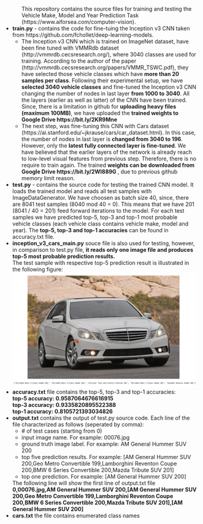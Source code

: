<ul>
  <ul>
    This repository contains the source files for training and testing the Vehicle Make, Model and Year Prediction Task (https://www.aiforsea.com/computer-vision). 
  </ul>
  <li>
    <b>train.py</b> - contains the code for fine-tuing the Inception v3 CNN taken from https://github.com/fchollet/deep-learning-models. 
      <ul>
        <li>
          The Inception v3 CNN which is trained on ImageNet dataset, have been fine tuned with VMMRdb dataset (http://vmmrdb.cecsresearch.org/), where 3040 classes are used for training. 
          According to the author of the paper (http://vmmrdb.cecsresearch.org/papers/VMMR_TSWC.pdf), they have selected those vehicle classes which have <b>more than 20 samples per class</b>.
          Following their experimental setup, we have <b>selected 3040 vehicle classes</b> and fine-tuned the Inception v3 CNN changing the number of nodes in last layer <b>from 1000 to 3040</b>.
          All the layers (earlier as well as latter) of the CNN have been trained. Since, there is a limitation in github for <b>uploading heavy files (maximum 100MB)</b>, we have uploaded the <b>trained weights to Google Drive https://bit.ly/2KR9Mne </b>
        </li>
        <li>
          The next step, was fine-tuning this CNN with Cars dataset (https://ai.stanford.edu/~jkrause/cars/car_dataset.html). In this case, the number of nodes in last layer is <b>changed from 3040 to 196</b>.
          However, only the <b>latest fully connected layer is fine-tuned</b>. We have believed that the earlier layers of the network is already reach to low-level visual features from previous step. Therefore, there is no require to train again. 
          The trained <b>weights can be downloaded from Google Drive https://bit.ly/2WI889G </b>, due to previous github memory limit reason. 
        </li>
      </ul>
  </li>
  <li>
    <b>test.py</b> - contains the source code for testing the trained CNN model. It loads the trained model and reads all test samples with ImageDataGenerator. We have choosen as batch size 40, since, there are 8041 test samples  (8040 mod 40 = 0). This means that we have 201 (8041 / 40 = 201) feed forward iterations to the model. 
    For each test samples we have predicted top-5, top-3 and top-1 most probable vehicle classes (each vehicle class contains vehicle make, model and year). The <b>top-5, top-3 and top-1 accuracies</b> can be found in accuracy.txt file. 
  </li>
  <li>
    <b>inception_v3_cars_main.py</b> souce file is also used for testing, however, in comparison to test.py file, <b>it reads only one image file and produces top-5 most probable prediction results.</b> 
    <br/>
    The test sample with respective top-5 prediction result is illustrated in the following figure: 
    <img src="https://github.com/mkairanbay/grab/blob/master/top5.png" />
  </li>
  <li>
    <b>accuracy.txt</b> file contains the top-5, top-3 and top-1 accuracies:<br/>
    <b>top-5 accuracy: 0.9587064676616915</b><br/>
    <b>top-3 accuracy: 0.9335820895522388</b><br/>
    <b>top-1 accuracy: 0.8105721393034826</b><br/>
  </li>
  <li>
    <b>output.txt</b> contains the output of test.py source code. Each line of the file characterized as follows (seperated by comma):
    <br/>
    <ul>
      <li>
        # of test cases (starting from 0)
      </li>
      <li>
        input image name. For example: 00076.jpg
      </li>
      <li>
        ground truth image label. For example: AM General Hummer SUV 200
      </li>
      <li>
        top five prediction results. For example: [AM General Hummer SUV 200,Geo Metro Convertible 199,Lamborghini Reventon Coupe 200,BMW 6 Series Convertible 200,Mazda Tribute SUV 201]
      </li>
      <li>
        top one prediction. For example: [AM General Hummer SUV 200]
      </li>
    </ul>
    The following line will show the first line of output.txt file<br/>
    <b>0,00076.jpg,AM General Hummer SUV 200,[AM General Hummer SUV 200,Geo Metro Convertible 199,Lamborghini Reventon Coupe 200,BMW 6 Series Convertible 200,Mazda Tribute SUV 201],[AM General Hummer SUV 200]</b><br>
   </li>
   <li>
      <b>cars.txt</b> the file contains enumerated class names
  </li>
</ul>
